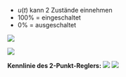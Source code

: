 - $u(t)$ kann 2 Zustände einnehmen
- 100% = eingeschaltet
- 0% = ausgeschaltet

![](Pasted%20image%2020250408102341.png)


![](Pasted%20image%2020250408102510.png)


**Kennlinie des 2-Punkt-Reglers:**
![](Pasted%20image%2020250408102547.png)
![](Pasted%20image%2020250408102604.png)
